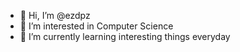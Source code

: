 - 👋 Hi, I’m @ezdpz
- 👀 I’m interested in Computer Science 
- 🌱 I’m currently learning interesting things everyday
